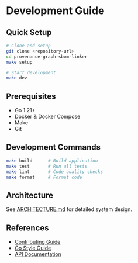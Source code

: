 # Development Guide

## Quick Setup

```bash
# Clone and setup
git clone <repository-url>
cd provenance-graph-sbom-linker
make setup

# Start development
make dev
```

## Prerequisites

- Go 1.21+
- Docker & Docker Compose  
- Make
- Git

## Development Commands

```bash
make build      # Build application
make test       # Run all tests
make lint       # Code quality checks
make format     # Format code
```

## Architecture

See [ARCHITECTURE.md](ARCHITECTURE.md) for detailed system design.

## References

- [Contributing Guide](../CONTRIBUTING.md)
- [Go Style Guide](https://golang.org/doc/effective_go.html)
- [API Documentation](https://your-org.github.io/api-docs)